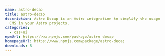 ```yaml
---
name: astro-decap
title: astro-decap
description: Astro Decap is an Astro integration to simplify the usage of Deacap
  CMS in your Astro projects.
categories:
  - css+ui
npmUrl: https://www.npmjs.com/package/astro-decap
homepageUrl: https://www.npmjs.com/package/astro-decap
downloads: 8
---
```


